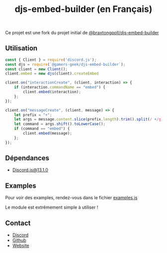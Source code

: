 <h1 align="center">djs-embed-builder (en Français)</h1>
<br>

Ce projet est une fork du projet initial de [@braxtongpoll/djs-embed-builder](https://github.com/braxtongpoll/djs-embed-builder)

## Utilisation
```js
const { Client } = require('discord.js');
const djs = require(`@gamers-geek/djs-embed-builder`);
const client = new Client();
client.embed = new djs(client).createEmbed

client.on("interactionCreate", (client, interaction) => {
    if (interaction.commandName == "embed") {
        client.embed(interaction);
    };
});

client.on("messageCreate", (client, message) => {
    let prefix = "+";
    let args = message.content.slice(prefix.length).trim().split(/ +/g);
    let command = args.shift().toLowerCase();
    if (command == "embed") {
        client.embed(message);
    };
});
```


## Dépendances 
* [Discord.js@13.1.0](https://npmjs.com/package/discord.js)

## Examples
Pour voir des examples, rendez-vous dans le fichier [examples.js](https://github.com/Gamers-geek/djs-embed-builder/blob/main/src/examples.js)

Le module est extrêmement simple à utiliser !

## Contact 
* [Discord](https://discord.gg/7ykdCWQGE6)
* [Github](https://github.com/Gamers-geek)
* [Website](https://gamers-geek.gq/)

